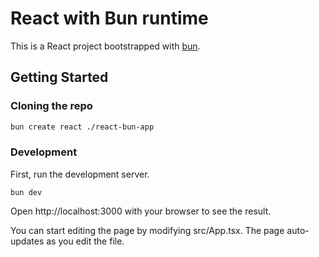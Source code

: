 # React with Bun runtime

This is a React project bootstrapped with [bun](https://bun.sh/).

## Getting Started

### Cloning the repo

```sh
bun create react ./react-bun-app
```

### Development

First, run the development server.

```
bun dev
```

Open http://localhost:3000 with your browser to see the result.

You can start editing the page by modifying src/App.tsx. The page auto-updates as you edit the file.
